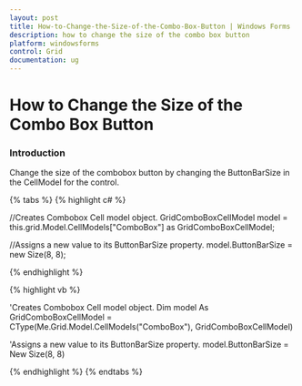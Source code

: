 ```yaml
---
layout: post
title: How-to-Change-the-Size-of-the-Combo-Box-Button | Windows Forms | Syncfusion
description: how to change the size of the combo box button
platform: windowsforms
control: Grid
documentation: ug
---
```


# How to Change the Size of the Combo Box Button

### Introduction

Change the size of the combobox button by changing the ButtonBarSize in the CellModel for the control. 

{% tabs %}
{% highlight c# %}

//Creates Combobox Cell model object.
GridComboBoxCellModel model = this.grid.Model.CellModels["ComboBox"] as GridComboBoxCellModel;

//Assigns a new value to its ButtonBarSize property. 
model.ButtonBarSize = new Size(8, 8);

{% endhighlight %}

{% highlight vb %}

'Creates Combobox Cell model object.
Dim model As GridComboBoxCellModel = CType(Me.Grid.Model.CellModels("ComboBox"), GridComboBoxCellModel)

'Assigns a new value to its ButtonBarSize property.
model.ButtonBarSize = New Size(8, 8)

{% endhighlight %}
{% endtabs %}